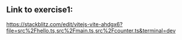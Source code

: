## Link to exercise1:
https://stackblitz.com/edit/vitejs-vite-ahdgx6?file=src%2Fhello.ts,src%2Fmain.ts,src%2Fcounter.ts&terminal=dev

